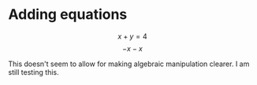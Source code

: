 # Adding equations

$$x + y = 4$$
$$-x -x$$

This doesn't seem to allow for making algebraic manipulation clearer.
I am still testing this.